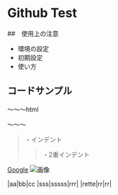 # Github Test

##　使用上の注意
- 環境の設定
- 初期設定
- 使い方

## コードサンプル

～～～html
<html>

</html>
～～～


>・インデント
>>・2重インデント

[Google](https://www.google.jp)
![画像](https://www.google.jpg)

|aa|bb|cc
|sss|sssss|rrr|
|rette|rr|rr|